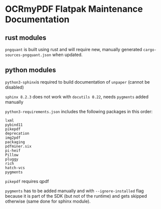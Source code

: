 # OCRmyPDF Flatpak Maintenance Documentation

## rust modules

`pngquant` is built using rust and will require new, manually generated `cargo-sources-pngquant.json` when updated.

## python modules

`python3-sphinx`is required to build documentation of `unpaper` (cannot be disabled)

`sphinx 8.2.3` does not work with `docutils 0.22`, needs `pygments` added manually

`python3-requirements.json` includes the following packages in this order:

```
lxml
pybind11
pikepdf
deprecation
img2pdf
packaging
pdfminer.six
pi-heif
Pillow
pluggy
rich
hatch-vcs
pygments
```

`pikepdf` requires qpdf

`pygments` has to be added manually and with `--ignore-installed` flag because it is part of the SDK (but not of the runtime) and gets skipped otherwise (same done for sphinx module).
